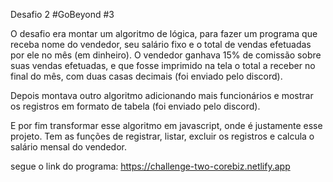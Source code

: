 Desafio 2 #GoBeyond #3

O desafio era montar um algoritmo de lógica, para fazer um programa que receba nome do vendedor, seu salário fixo e o total de vendas efetuadas por ele no mês (em dinheiro). O vendedor ganhava 15% de comissão sobre suas vendas efetuadas, e que fosse imprimido na tela o total a receber no final do mês, com duas casas decimais (foi enviado pelo discord).

Depois montava outro algoritmo adicionando mais funcionários e mostrar os registros em formato de tabela (foi enviado pelo discord).

E por fim transformar esse algoritmo em javascript, onde é justamente esse projeto. Tem as funções de registrar, listar, excluir os registros e calcula o salário mensal do vendedor.

segue o link do programa:
https://challenge-two-corebiz.netlify.app

